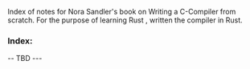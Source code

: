 

Index of notes for Nora Sandler's book on Writing a C-Compiler from scratch. For the purpose of learning Rust , written the compiler in Rust.


### Index:
-- TBD --- 